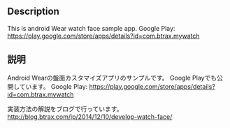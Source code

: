 Description
-----
This is android Wear watch face sample app. 
Google Play: https://play.google.com/store/apps/details?id=com.btrax.mywatch

説明
-----
Android Wearの盤面カスタマイズアプリのサンプルです。
Google Playでも公開しています。
Google Play: https://play.google.com/store/apps/details?id=com.btrax.mywatch

実装方法の解説をブログで行っています。
http://blog.btrax.com/jp/2014/12/10/develop-watch-face/


